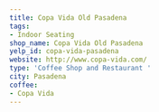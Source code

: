 ```yaml
---
title: Copa Vida Old Pasadena
tags:
- Indoor Seating
shop_name: Copa Vida Old Pasadena
yelp_id: copa-vida-pasadena
website: http://www.copa-vida.com/
type: 'Coffee Shop and Restaurant '
city: Pasadena
coffee:
- Copa Vida
---
```

